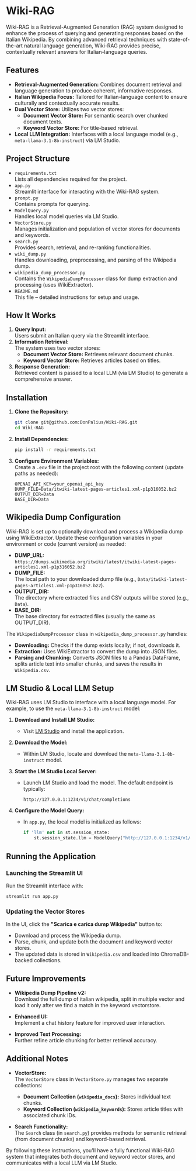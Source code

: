 # Wiki-RAG

Wiki-RAG is a Retrieval-Augmented Generation (RAG) system designed to enhance the process of querying and generating responses based on the Italian Wikipedia. By combining advanced retrieval techniques with state-of-the-art natural language generation, Wiki-RAG provides precise, contextually relevant answers for Italian-language queries.

## Features

- **Retrieval-Augmented Generation:** Combines document retrieval and language generation to produce coherent, informative responses.
- **Italian Wikipedia Focus:** Tailored for Italian-language content to ensure culturally and contextually accurate results.
- **Dual Vector Store:** Utilizes two vector stores:
  - **Document Vector Store:** For semantic search over chunked document texts.
  - **Keyword Vector Store:** For title-based retrieval.
- **Local LLM Integration:** Interfaces with a local language model (e.g., `meta-llama-3.1-8b-instruct`) via LM Studio.

## Project Structure

- `requirements.txt`  
  Lists all dependencies required for the project.
- `app.py`  
  Streamlit interface for interacting with the Wiki-RAG system.
- `prompt.py`  
  Contains prompts for querying.
- `ModelQuery.py`  
  Handles local model queries via LM Studio.
- `VectorStore.py`  
  Manages initialization and population of vector stores for documents and keywords.
- `search.py`  
  Provides search, retrieval, and re-ranking functionalities.
- `wiki_dump.py`  
  Handles downloading, preprocessing, and parsing of the Wikipedia dump.
- `wikipedia_dump_processor.py`  
  Contains the `WikipediaDumpProcessor` class for dump extraction and processing (uses WikiExtractor).
- `README.md`  
  This file – detailed instructions for setup and usage.

## How It Works

1. **Query Input:**  
   Users submit an Italian query via the Streamlit interface.
2. **Information Retrieval:**  
   The system uses two vector stores:
   - **Document Vector Store:** Retrieves relevant document chunks.
   - **Keyword Vector Store:** Retrieves articles based on titles.
3. **Response Generation:**  
   Retrieved content is passed to a local LLM (via LM Studio) to generate a comprehensive answer.

## Installation

1. **Clone the Repository:**
   ```bash
   git clone git@github.com:DonPalius/Wiki-RAG.git
   cd Wiki-RAG
   ```

2. **Install Dependencies:**
   ```bash
   pip install -r requirements.txt
   ```

3. **Configure Environment Variables:**  
   Create a `.env` file in the project root with the following content (update paths as needed):
   ```env
   OPENAI_API_KEY=your_openai_api_key
   DUMP_FILE=Data/itwiki-latest-pages-articles1.xml-p1p316052.bz2
   OUTPUT_DIR=Data
   BASE_DIR=Data
   ```

## Wikipedia Dump Configuration

Wiki-RAG is set up to optionally download and process a Wikipedia dump using WikiExtractor. Update these configuration variables in your environment or code (current version) as needed:

- **DUMP_URL:**  
  `https://dumps.wikimedia.org/itwiki/latest/itwiki-latest-pages-articles1.xml-p1p316052.bz2`
- **DUMP_FILE:**  
  The local path to your downloaded dump file (e.g., `Data/itwiki-latest-pages-articles1.xml-p1p316052.bz2`).
- **OUTPUT_DIR:**  
  The directory where extracted files and CSV outputs will be stored (e.g., `Data`).
- **BASE_DIR:**  
  The base directory for extracted files (usually the same as OUTPUT_DIR).

The `WikipediaDumpProcessor` class in `wikipedia_dump_processor.py` handles:
- **Downloading:** Checks if the dump exists locally; if not, downloads it.
- **Extraction:** Uses WikiExtractor to convert the dump into JSON files.
- **Parsing and Chunking:** Converts JSON files to a Pandas DataFrame, splits article text into smaller chunks, and saves the results in `Wikipedia.csv`.

## LM Studio & Local LLM Setup

Wiki-RAG uses LM Studio to interface with a local language model. For example, to use the `meta-llama-3.1-8b-instruct` model:

1. **Download and Install LM Studio:**
   - Visit [LM Studio](https://lmstudio.ai/) and install the application.

2. **Download the Model:**
   - Within LM Studio, locate and download the `meta-llama-3.1-8b-instruct` model.

3. **Start the LM Studio Local Server:**
   - Launch LM Studio and load the model. The default endpoint is typically:
     ```
     http://127.0.0.1:1234/v1/chat/completions
     ```

4. **Configure the Model Query:**
   - In `app.py`, the local model is initialized as follows:
     ```python
     if 'llm' not in st.session_state:
         st.session_state.llm = ModelQuery("http://127.0.0.1:1234/v1/chat/completions", "meta-llama-3.1-8b-instruct")
     ```

## Running the Application

### Launching the Streamlit UI

Run the Streamlit interface with:
```bash
streamlit run app.py
```

### Updating the Vector Stores

In the UI, click the **"Scarica e carica dump Wikipedia"** button to:
- Download and process the Wikipedia dump.
- Parse, chunk, and update both the document and keyword vector stores.
- The updated data is stored in `Wikipedia.csv` and loaded into ChromaDB-backed collections.

## Future Improvements

- **Wikipedia Dump Pipeline v2:**  
  Download the full dump of italian wikipedia, split in multiple vector and load it only after we find a match in the keyword vectorstore.

- **Enhanced UI:**  
  Implement a chat history feature for improved user interaction.
- **Improved Text Processing:**  
  Further refine article chunking for better retrieval accuracy.

## Additional Notes

- **VectorStore:**  
  The `VectorStore` class in `VectorStore.py` manages two separate collections:
  - **Document Collection (`wikipedia_docs`):** Stores individual text chunks.
  - **Keyword Collection (`wikipedia_keywords`):** Stores article titles with associated chunk IDs.
  
- **Search Functionality:**  
  The `Search` class (in `search.py`) provides methods for semantic retrieval (from document chunks) and keyword-based retrieval.

By following these instructions, you'll have a fully functional Wiki-RAG system that integrates both document and keyword vector stores, and communicates with a local LLM via LM Studio.
